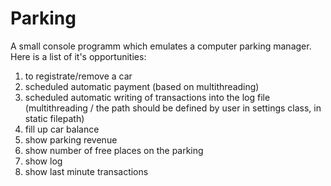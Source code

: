 # Parking
A small console programm which emulates a computer parking manager. 
Here is a list of it's opportunities:

1) to registrate/remove a car
2) scheduled automatic payment (based on multithreading)
3) scheduled automatic writing of transactions into the log file 
(multithreading / the path should be defined by user in settings class, in static filepath)
4) fill up car balance
5) show parking revenue
6) show number of free places on the parking
7) show log
8) show last minute transactions
